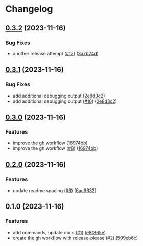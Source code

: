 # Changelog

## [0.3.2](https://github.com/etolbakov/archeologit/compare/v0.3.1...v0.3.2) (2023-11-16)


### Bug Fixes

* another release attempt ([#12](https://github.com/etolbakov/archeologit/issues/12)) ([3a7b24d](https://github.com/etolbakov/archeologit/commit/3a7b24d9ef98a3ec2339ad4aafd21c58fe05dcbd))

## [0.3.1](https://github.com/etolbakov/archeologit/compare/v0.3.0...v0.3.1) (2023-11-16)


### Bug Fixes

* add additional debugging output ([2e8d3c2](https://github.com/etolbakov/archeologit/commit/2e8d3c292eb27ec6215766b5a68f21c00507d41a))
* add additional debugging output ([#10](https://github.com/etolbakov/archeologit/issues/10)) ([2e8d3c2](https://github.com/etolbakov/archeologit/commit/2e8d3c292eb27ec6215766b5a68f21c00507d41a))

## [0.3.0](https://github.com/etolbakov/archeologit/compare/v0.2.0...v0.3.0) (2023-11-16)


### Features

* improve the gh workflow ([16974bb](https://github.com/etolbakov/archeologit/commit/16974bbde7cc53444b82aa01fc2ec8b0a60f17a0))
* improve the gh workflow ([#8](https://github.com/etolbakov/archeologit/issues/8)) ([16974bb](https://github.com/etolbakov/archeologit/commit/16974bbde7cc53444b82aa01fc2ec8b0a60f17a0))

## [0.2.0](https://github.com/etolbakov/archeologit/compare/v0.1.0...v0.2.0) (2023-11-16)


### Features

* update readme spacing ([#6](https://github.com/etolbakov/archeologit/issues/6)) ([6ac9632](https://github.com/etolbakov/archeologit/commit/6ac9632d23a981ea5463199829c85cf36c383a54))

## 0.1.0 (2023-11-16)


### Features

* add commands, update docs ([#1](https://github.com/etolbakov/archeologit/issues/1)) ([e8f365e](https://github.com/etolbakov/archeologit/commit/e8f365e1f84d4e92d32150f578f4c9648b77a8e8))
* create the gh workflow with release-please ([#2](https://github.com/etolbakov/archeologit/issues/2)) ([509eb6c](https://github.com/etolbakov/archeologit/commit/509eb6c7fcc16f92910ff9d279dc370b71a6cf2d))
